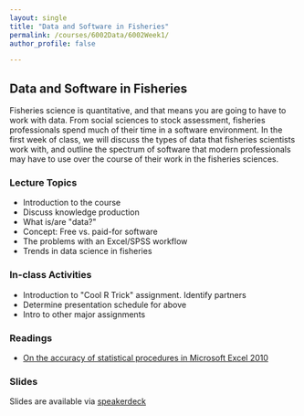 ```yaml
---
layout: single
title: "Data and Software in Fisheries"
permalink: /courses/6002Data/6002Week1/
author_profile: false

---
```


## Data and Software in Fisheries 
Fisheries science is quantitative, and that means you are going to have to work with data. From social sciences to stock assessment, fisheries professionals spend much of their time in a software environment. In the first week of class, we will discuss the types of data that fisheries scientists work with, and outline the spectrum of software that modern professionals may have to use over the course of their work in the fisheries sciences. 

### Lecture Topics
* Introduction to the course
* Discuss knowledge production
* What is/are "data?"
* Concept: Free vs. paid-for software
* The problems with an Excel/SPSS workflow
* Trends in data science in fisheries

### In-class Activities
* Introduction to "Cool R Trick" assignment. Identify partners
* Determine presentation schedule for above
* Intro to other major assignments

### Readings

- [On the accuracy of statistical procedures in Microsoft Excel 2010](https://link.springer.com/article/10.1007/s00180-014-0482-5)


### Slides

<script async class="speakerdeck-embed" data-id="28122852f9a5487cbc21edbc3d539a9e" data-ratio="1.77777777777778" src="//speakerdeck.com/assets/embed.js"></script>

Slides are available via [speakerdeck](https://speakerdeck.com/pandalusplatyceros/fish-6002-data-collection-management-and-display-week-1-lec-1)